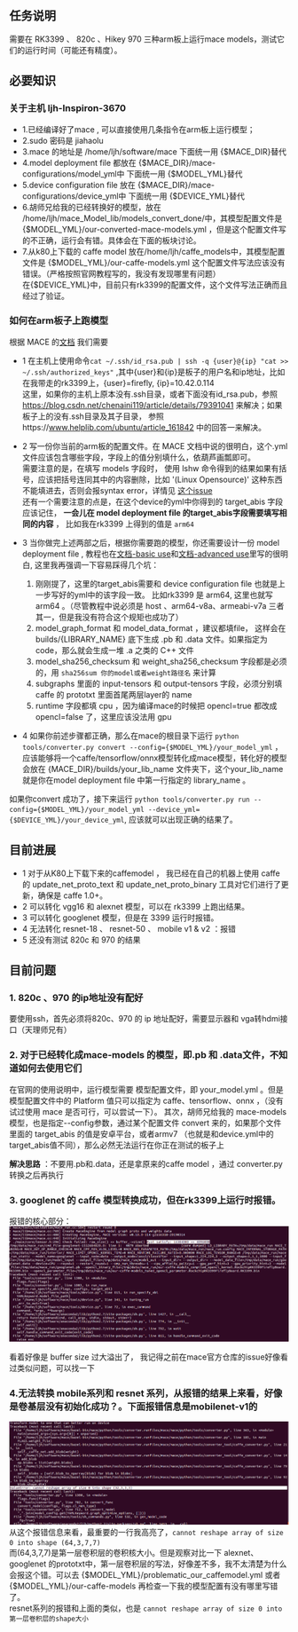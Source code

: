 
## 任务说明
需要在 RK3399 、 820c 、Hikey 970 三种arm板上运行mace models，测试它们的运行时间（可能还有精度）。

## 必要知识
### 关于主机 ljh-Inspiron-3670
- 1.已经编译好了mace , 可以直接使用几条指令在arm板上运行模型；    
- 2.sudo 密码是 jiahaolu        
- 3.mace 的地址是 /home/ljh/software/mace   下面统一用 {$MACE_DIR}替代      
- 4.model deployment file 都放在 {$MACE_DIR}/mace-configurations/model_yml中  下面统一用 {$MODEL_YML}替代        
- 5.device configuration file 放在 {$MACE_DIR}/mace-configurations/device_yml中   下面统一用 {$DEVICE_YML}替代             
- 6.胡师兄给我的已经转换好的模型，放在 /home/ljh/mace_Model_lib/models_convert_done/中，其模型配置文件是 {$MODEL_YML}/our-converted-mace-models.yml ，但是这个配置文件写的不正确，运行会有错。具体会在下面的板块讨论。       
- 7.从k80上下载的 caffe model 放在/home/ljh/caffe_models中，其模型配置文件是 {$MODEL_YML}/our-caffe-models.yml 这个配置文件写法应该没有错误。（严格按照官网教程写的，我没有发现哪里有问题）       
在{$DEVICE_YML}中，目前只有rk3399的配置文件，这个文件写法正确而且经过了验证。       

### 如何在arm板子上跑模型

根据 MACE 的[文档](https://mace.readthedocs.io/en/latest/user_guide/advanced_usage.html#run-you-model-on-the-embedded-device-arm-linux)
我们需要     


-  1 在主机上使用命令`cat ~/.ssh/id_rsa.pub | ssh -q {user}@{ip} "cat >> ~/.ssh/authorized_keys"` ,其中{user}和{ip}是板子的用户名和ip地址，比如
  在我带走的rk3399上，{user}=firefly, {ip}=10.42.0.114    
  这里，如果你的主机上原本没有.ssh目录，或者下面没有id_rsa.pub，参照 https://blog.csdn.net/chenaini119/article/details/79391041 来解决；如果板子上的没有.ssh目录及其子目录，
  参照https://www.helplib.com/ubuntu/article_161842 中的回答一来解决。     
  
-  2 写一份你当前的arm板的配置文件。在 MACE 文档中说的很明白，这个.yml文件应该包含哪些字段，字段上的值分别填什么，依葫芦画瓢即可。    
  需要注意的是，在填写 models 字段时， 使用 lshw 命令得到的结果如果有括号，应该把括号连同其中的内容删除，比如 '(Linux Opensource)' 这种东西不能填进去，否则会报syntax error，详情见 [这个issue](https://github.com/XiaoMi/mace/issues/398)    
  还有一个需要注意的点是，在这个device的yml中你得到的 target_abis 字段应该记住， **一会儿在 model deployment file 的target_abis字段需要填写相同的内容** ， 比如我在rk3399 上得到的值是 `arm64`  
  
 
 - 3 当你做完上述两部之后，根据你需要跑的模型，你还需要设计一份 model deployment file , 教程也在[文档-basic use](https://mace.readthedocs.io/en/latest/user_guide/basic_usage.html#create-a-deployment-file-for-your-model)和[文档-advanced use](https://mace.readthedocs.io/en/latest/user_guide/advanced_usage.html#deployment-file)里写的很明白, 这里我再强调一下容易踩得几个坑：     
   1. 刚刚提了，这里的target_abis需要和 device configuration file 也就是上一步写好的yml中的该字段一致。 比如rk3399 是 arm64, 这里也就写 arm64 。（尽管教程中说必须是 host 、arm64-v8a、armeabi-v7a 三者其一，但是我没有符合这个规矩也成功了）    
   2. model_graph_format 和 model_data_format ，建议都填file， 这样会在builds/{LIBRARY_NAME} 底下生成 .pb 和 .data 文件。如果指定为 code，那么就会生成一堆 .a 之类的 C++ 文件    
   3. model_sha256_checksum  和 weight_sha256_checksum 字段都是必须的，用 `sha256sum 你的model或者weight路径名` 来计算    
   4. subgraphs 里面的 input-tensors 和 output-tensors 字段，必须分别填 caffe 的 prototxt 里面首尾两层layer的 name    
   5. runtime 字段都填 cpu ，因为编译mace的时候把 opencl=true 都改成 opencl=false 了，这里应该没法用 gpu    
   
 - 4 如果你前述步骤都正确，那么在mace的根目录下运行 `python tools/converter.py convert --config={$MODEL_YML}/your_model_yml` ，应该能够将一个caffe/tensorflow/onnx模型转化成mace模型，转化好的模型会放在 {MACE_DIR}/builds/your_lib_name 文件夹下，这个your_lib_name 就是你在model deployment file 中第一行指定的 library_name 。    
  
  如果你convert 成功了，接下来运行 `python tools/converter.py run --config={$MODEL_YML}/your_model_yml --device_yml={$DEVICE_YML}/your_device_yml`, 应该就可以出现正确的结果了。
  
## 目前进展
- 1 对于从K80上下载下来的caffemodel ， 我已经在自己的机器上使用 caffe 的 update_net_proto_text 和 update_net_proto_binary 工具对它们进行了更新，确保是 caffe 1.0+。    
- 2 可以转化 vgg16 和 alexnet 模型，可以在 rk3399 上跑出结果。
- 3 可以转化 googlenet 模型，但是在 3399 运行时报错。
- 4 无法转化 resnet-18 、 resnet-50 、 mobile v1 & v2 ：报错
- 5 还没有测试 820c 和 970 的结果
  
## 目前问题
### 1. 820c 、970 的ip地址没有配好
要使用ssh，首先必须将820c、970 的 ip 地址配好，需要显示器和 vga转hdmi接口（天理师兄有）    

### 2. 对于已经转化成mace-models 的模型，即.pb 和 .data文件，不知道如何去使用它们
在官网的使用说明中，运行模型需要 模型配置文件，即 your_model.yml 。但是 模型配置文件中的 Platform 值只可以指定为 caffe、tensorflow、onnx ，（没有试过使用 mace 是否可行，可以尝试一下）。 其次，胡师兄给我的 mace-models 模型，也是指定--config参数，通过某个配置文件 convert 来的，如果那个文件里面的 target_abis 的值是安卓平台，或者armv7 （也就是和device.yml中的 target_abis值不同），那么必然无法运行在你正在测试的板子上      

**解决思路** ：不要用.pb和.data，还是拿原来的caffe model ，通过 converter.py 转换之后再执行     

### 3. googlenet 的 caffe 模型转换成功，但在rk3399上运行时报错。
报错的核心部分：
![googlenet](https://raw.githubusercontent.com/RoyLJH/mace/master/img/googlenet%20%20%E8%BF%90%E8%A1%8C%E6%8A%A5%E9%94%99.png)

看着好像是 buffer size 过大溢出了， 我记得之前在mace官方仓库的issue好像看过类似问题，可以找一下    

### 4.无法转换 mobile系列和 resnet 系列，从报错的结果上来看，好像是卷基层没有初始化成功？。下面报错信息是mobilenet-v1的
![mobile](https://raw.githubusercontent.com/RoyLJH/mace/master/img/%E6%97%A0%E6%B3%95%E8%BD%AC%E6%8D%A2mobile-v1.png)
从这个报错信息来看，最重要的一行我高亮了，`cannot reshape array of size 0 into shape (64,3,7,7)`     
而(64,3,7,7)是第一层卷积层的卷积核大小。但是观察对比一下 alexnet、googlenet 的prototxt中，第一层卷积层的写法，好像差不多，我不太清楚为什么会报这个错。可以去 {$MODEL_YML}/problematic_our_caffemodel.yml 或者 {$MODEL_YML}/our-caffe-models 再检查一下我的模型配置有没有哪里写错了。      
resnet系列的报错和上面的类似，也是 `cannot reshape array of size 0 into 第一层卷积层的shape大小`    

